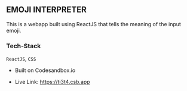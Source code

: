 ## EMOJI INTERPRETER

This is a webapp built using ReactJS that tells the meaning of the input emoji.

### Tech-Stack
`ReactJS`, `CSS`

- Built on Codesandbox.io

- Live Link: https://ti3t4.csb.app